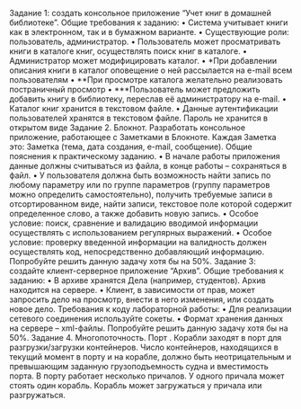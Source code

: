 Задание 1: создать консольное приложение “Учет книг в домашней библиотеке”.
Общие требования к заданию:
•  Система учитывает книги как в электронном, так и в бумажном варианте.
•  Существующие роли: пользователь, администратор.
•  Пользователь может просматривать книги в каталоге книг, осуществлять поиск 
книг в каталоге. 
•  Администратор может модифицировать каталог.
•  *При добавлении описания книги в каталог оповещение о ней рассылается на 
e-mail всем пользователям
•  **При просмотре каталога желательно реализовать постраничный просмотр
•  ***Пользователь может предложить добавить книгу в библиотеку, переслав её 
администратору на e-mail.
•  Каталог книг хранится в текстовом файле.
•  Данные аутентификации пользователей хранятся в текстовом файле. Пароль 
не хранится в открытом виде
Задание 2. Блокнот.  Разработать консольное приложение, работающее с Заметками
в Блокноте. Каждая Заметка это: Заметка (тема, дата создания, e-mail, сообщение). 
Общие пояснения к практическому заданию.
•  В  начале  работы  приложения  данные  должны  считываться  из  файла,  в  конце
работы – сохраняться в файл.
•  У  пользователя  должна  быть  возможность  найти  запись  по  любому  параметру 
или  по  группе  параметров  (группу  параметров  можно  определить 
самостоятельно),  получить  требуемые  записи  в  отсортированном  виде,  найти 
записи,  текстовое  поле  которой  содержит  определенное  слово,  а  также 
добавить новую запись.
•  Особое  условие:  поиск,  сравнение  и  валидацию  вводимой  информации 
осуществлять с использованием регулярных выражений.
•  Особое  условие:  проверку  введенной  информации  на  валидность  должен 
осуществлять код, непосредственно добавляющий информацию.
Попробуйте решить данную задачу хотя бы на 50%.
Задание 3: создайте клиент-серверное приложение “Архив”.
Общие требования к заданию:
•  В архиве хранятся Дела (например, студентов). Архив находится на сервере.
•  Клиент, в зависимости от прав, может запросить дело на просмотр, внести в 
него изменения, или создать новое дело.
Требования к коду лабораторной работы:
•  Для реализации сетевого соединения используйте сокеты.
•  Формат хранения данных на сервере – xml-файлы.
Попробуйте решить данную задачу хотя бы на 50%.
Задание  4.  Многопоточность.  Порт  .  Корабли  заходят  в  порт  для 
разгрузки/загрузки  контейнеров. Число контейнеров, находящихся в текущий момент 
в  порту  и  на  корабле,  должно  быть  неотрицательным  и  превышающим  заданную 
грузоподъемность судна и вместимость порта. В порту работает несколько причалов. 
У одного причала может стоять один корабль. Корабль может загружаться у причала 
или разгружаться.
